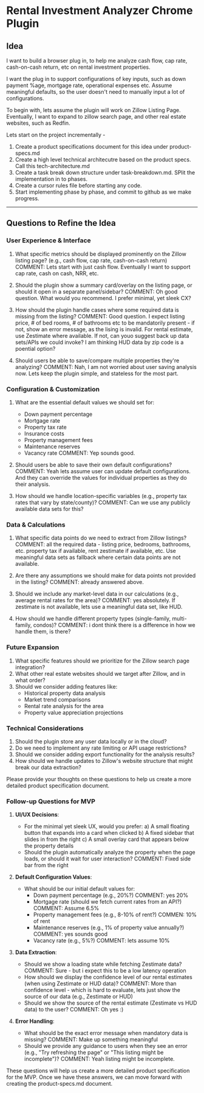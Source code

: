 # Rental Investment Analyzer Chrome Plugin

## Idea
I want to build a browser plug in, to help me analyze cash flow, cap rate, cash-on-cash return, etc on rental investment properties. 

I want the plug in to support configurations of key inputs, such as down payment %age, mortgage rate, operational expenses etc. Assume meaningful defaults, so the user doesn't need to manually input a lot of configurations.

To begin with, lets assume the plugin will work on Zillow Listing Page. Eventually, I want to expand to zillow search page, and other real estate websites, such as Redfin.

Lets start on the project incrementally - 
1. Create a product specifications document for this idea under product-specs.md
2. Create a high level technical architecutre based on the product specs. Call this tech-architecture.md
3. Create a task break down structure under task-breakdown.md. SPlit the implementation in to phases.
4. Create a cursor rules file before starting any code.
5. Start implementing phase by phase, and commit to github as we make progress. 

----

## Questions to Refine the Idea

### User Experience & Interface
1. What specific metrics should be displayed prominently on the Zillow listing page? (e.g., cash flow, cap rate, cash-on-cash return)
COMMENT: Lets start with just cash flow. Eventually I want to support cap rate, cash on cash, NRR, etc.

2. Should the plugin show a summary card/overlay on the listing page, or should it open in a separate panel/sidebar?
COMMENT: Oh good question. What would you recommend. I prefer minimal, yet sleek CX?

3. How should the plugin handle cases where some required data is missing from the listing?
COMMENT: Good question. I expect listing price, # of bed rooms, # of bathrooms etc to be mandatorily present - if not, show an error message, as the lising is invalid. For rental estimate, use Zestimate where available. If not, can youo suggest back up data sets/APIs we could invoke? I am thinking HUD data by zip code is a poential option?


4. Should users be able to save/compare multiple properties they're analyzing?
COMMENT: Nah, I am not worried about user saving analysis now. Lets keep the plugin simple, and stateless for the most part.

### Configuration & Customization
1. What are the essential default values we should set for:
   - Down payment percentage
   - Mortgage rate
   - Property tax rate
   - Insurance costs
   - Property management fees
   - Maintenance reserves
   - Vacancy rate
COMMENT: Yep sounds good.


2. Should users be able to save their own default configurations?
COMMENT: Yeah lets assume user can update default configurations. And they can override the values for individual properties as they do their analysis.

3. How should we handle location-specific variables (e.g., property tax rates that vary by state/county)?
COMMENT: Can we use any publicly available data sets for this?

### Data & Calculations
1. What specific data points do we need to extract from Zillow listings?
COMMENT: all the required data - listing price, bedrooms, bathrooms, etc. property tax if available, rent zestimate if available, etc. Use meaningful data sets as fallback where certain data points are not available.

2. Are there any assumptions we should make for data points not provided in the listing?
COMMENT: already answered above.


3. Should we include any market-level data in our calculations (e.g., average rental rates for the area)?
COMMENT: yes absolutely. If zestimate is not available, lets use a meaningful data set, like HUD.


4. How should we handle different property types (single-family, multi-family, condos)?
COMMENT: i dont think there is a difference in how we handle them, is there?

### Future Expansion
1. What specific features should we prioritize for the Zillow search page integration?
2. What other real estate websites should we target after Zillow, and in what order?
3. Should we consider adding features like:
   - Historical property data analysis
   - Market trend comparisons
   - Rental rate analysis for the area
   - Property value appreciation projections

### Technical Considerations
1. Should the plugin store any user data locally or in the cloud?
2. Do we need to implement any rate limiting or API usage restrictions?
3. Should we consider adding export functionality for the analysis results?
4. How should we handle updates to Zillow's website structure that might break our data extraction?

Please provide your thoughts on these questions to help us create a more detailed product specification document. 

### Follow-up Questions for MVP

1. **UI/UX Decisions**:
   - For the minimal yet sleek UX, would you prefer:
     a) A small floating button that expands into a card when clicked
     b) A fixed sidebar that slides in from the right
     c) A small overlay card that appears below the property details
   - Should the plugin automatically analyze the property when the page loads, or should it wait for user interaction?
COMMENT: Fixed side bar from the right   

2. **Default Configuration Values**:
   - What should be our initial default values for:
     - Down payment percentage (e.g., 20%?) 
COMMENT: yes 20%
     - Mortgage rate (should we fetch current rates from an API?)
COMMENT: Assume 6.5%
     - Property management fees (e.g., 8-10% of rent?)
COMMEN: 10% of rent
     - Maintenance reserves (e.g., 1% of property value annually?)
COMMENT: yes sounds good     
     - Vacancy rate (e.g., 5%?)
COMMENT: lets assume 10%     

3. **Data Extraction**:
   - Should we show a loading state while fetching Zestimate data?
COMMENT: Sure - but i expect this to be a low latency operation
   - How should we display the confidence level of our rental estimates (when using Zestimate or HUD data)?
COMMENT: More than confidence level - which is hard to evaluate, lets just show the source of our data (e.g., Zestimate or HUD)   
   - Should we show the source of the rental estimate (Zestimate vs HUD data) to the user?
COMMENT: Oh yes :)

4. **Error Handling**:
   - What should be the exact error message when mandatory data is missing?
COMMENT: Make up something meaningful
   - Should we provide any guidance to users when they see an error (e.g., "Try refreshing the page" or "This listing might be incomplete")?
COMMENT: Yeah listing might be incomplete.

These questions will help us create a more detailed product specification for the MVP. Once we have these answers, we can move forward with creating the product-specs.md document. 